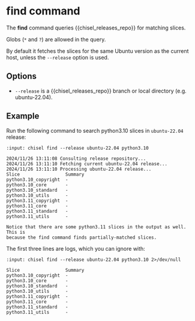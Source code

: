 # find command

The **find** command queries {{chisel_releases_repo}} for matching slices.

Globs (`*` and `?`) are allowed in the query.
 
By default it fetches the slices for the same Ubuntu version as the
current host, unless the `--release` option is used.

## Options

- `--release` is a {{chisel_releases_repo}} branch or local directory (e.g. ubuntu-22.04).

## Example

Run the following command to search python3.10 slices in `ubuntu-22.04` release:

```{terminal}
:input: chisel find --release ubuntu-22.04 python3.10

2024/11/26 13:11:08 Consulting release repository...
2024/11/26 13:11:10 Fetching current ubuntu-22.04 release...
2024/11/26 13:11:10 Processing ubuntu-22.04 release...
Slice                 Summary
python3.10_copyright  -
python3.10_core       -
python3.10_standard   -
python3.10_utils      -
python3.11_copyright  -
python3.11_core       -
python3.11_standard   -
python3.11_utils      -
```

```{note}
Notice that there are some python3.11 slices in the output as well. This is
because the find command finds partially-matched slices.
```

The first three lines are logs, which you can ignore with:

```{terminal}
:input: chisel find --release ubuntu-22.04 python3.10 2>/dev/null

Slice                 Summary
python3.10_copyright  -
python3.10_core       -
python3.10_standard   -
python3.10_utils      -
python3.11_copyright  -
python3.11_core       -
python3.11_standard   -
python3.11_utils      -
```
